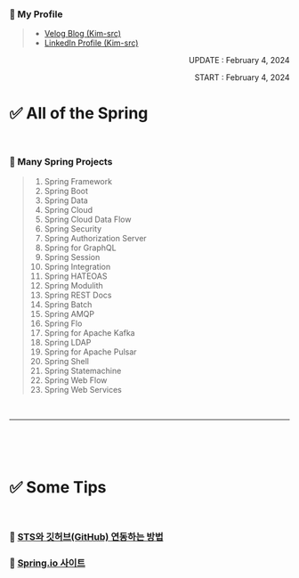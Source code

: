 <!-- 작성자 소개 -->
### 🎁 My Profile
> - [Velog Blog (Kim-src)](https://velog.io/@kim-src/series)
> - [LinkedIn Profile (Kim-src)](https://www.linkedin.com/in/chang-seong-kim-7826142a0/)

<!-- Dates -->
<p align="right">UPDATE : February 4, 2024</p>
<p align="right">START : February 4, 2024</p>

<!-- Title -->
# ✅ All of the Spring

<br>

<!-- Contents -->
### 🔔 Many Spring Projects
> 1. Spring Framework
> 2. Spring Boot
> 3. Spring Data
> 4. Spring Cloud
> 5. Spring Cloud Data Flow
> 6. Spring Security
> 7. Spring Authorization Server
> 8. Spring for GraphQL
> 9. Spring Session
> 10. Spring Integration
> 11. Spring HATEOAS
> 12. Spring Modulith
> 13. Spring REST Docs
> 14. Spring Batch
> 15. Spring AMQP
> 16. Spring Flo
> 17. Spring for Apache Kafka
> 18. Spring LDAP
> 19. Spring for Apache Pulsar
> 20. Spring Shell
> 21. Spring Statemachine
> 22. Spring Web Flow
> 23. Spring Web Services

<br>

***

<br>
<br>
<br>

<!-- Title -->
# ✅ Some Tips

<br>

<!-- Tips -->
### 🔔 [STS와 깃허브(GitHub) 연동하는 방법]()

<!-- References -->
### 🎁 [Spring.io 사이트](https://spring.io/projects)
